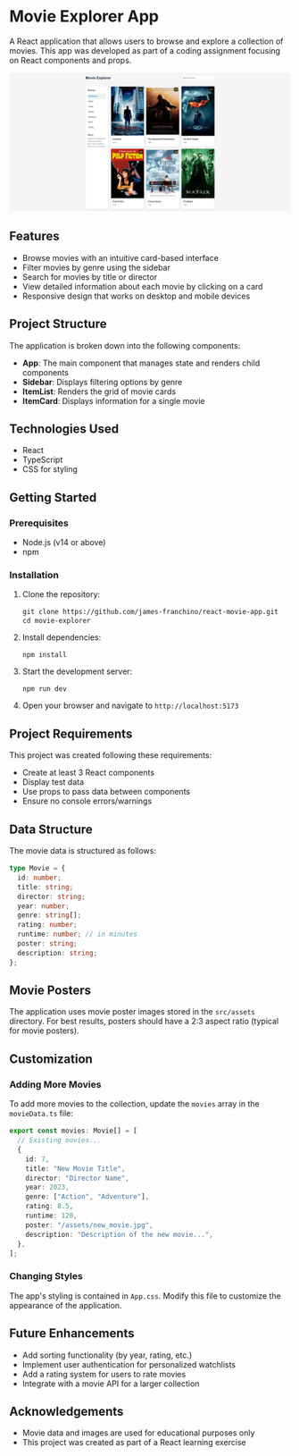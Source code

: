 # Movie Explorer App

A React application that allows users to browse and explore a collection of movies. This app was developed as part of a coding assignment focusing on React components and props.

![Movie Explorer App Screenshot](src/assets/screenshot.png)

## Features

- Browse movies with an intuitive card-based interface
- Filter movies by genre using the sidebar
- Search for movies by title or director
- View detailed information about each movie by clicking on a card
- Responsive design that works on desktop and mobile devices

## Project Structure

The application is broken down into the following components:

- **App**: The main component that manages state and renders child components
- **Sidebar**: Displays filtering options by genre
- **ItemList**: Renders the grid of movie cards
- **ItemCard**: Displays information for a single movie

## Technologies Used

- React
- TypeScript
- CSS for styling

## Getting Started

### Prerequisites

- Node.js (v14 or above)
- npm

### Installation

1. Clone the repository:

   ```
   git clone https://github.com/james-franchino/react-movie-app.git
   cd movie-explorer
   ```

2. Install dependencies:

   ```
   npm install
   ```

3. Start the development server:

   ```
   npm run dev
   ```

4. Open your browser and navigate to `http://localhost:5173`

## Project Requirements

This project was created following these requirements:

- Create at least 3 React components
- Display test data
- Use props to pass data between components
- Ensure no console errors/warnings

## Data Structure

The movie data is structured as follows:

```typescript
type Movie = {
  id: number;
  title: string;
  director: string;
  year: number;
  genre: string[];
  rating: number;
  runtime: number; // in minutes
  poster: string;
  description: string;
};
```

## Movie Posters

The application uses movie poster images stored in the `src/assets` directory. For best results, posters should have a 2:3 aspect ratio (typical for movie posters).

## Customization

### Adding More Movies

To add more movies to the collection, update the `movies` array in the `movieData.ts` file:

```typescript
export const movies: Movie[] = [
  // Existing movies...
  {
    id: 7,
    title: "New Movie Title",
    director: "Director Name",
    year: 2023,
    genre: ["Action", "Adventure"],
    rating: 8.5,
    runtime: 120,
    poster: "/assets/new_movie.jpg",
    description: "Description of the new movie...",
  },
];
```

### Changing Styles

The app's styling is contained in `App.css`. Modify this file to customize the appearance of the application.

## Future Enhancements

- Add sorting functionality (by year, rating, etc.)
- Implement user authentication for personalized watchlists
- Add a rating system for users to rate movies
- Integrate with a movie API for a larger collection

## Acknowledgements

- Movie data and images are used for educational purposes only
- This project was created as part of a React learning exercise
